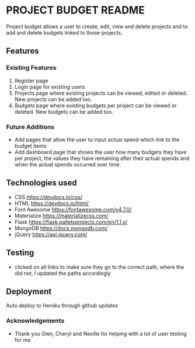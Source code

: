 # PROJECT BUDGET README
Project budget allows a user to create, edit, view and delete projects and to add and delete budgets linked to those projects.


## Features
### Existing Features

1. Register page
2. Login page for existing users
3. Projects page where existing projects can be viewed, edited or deleted. New projects can be added too.
4. Budgets page where existing budgets per project can be viewed or deleted. New budgets can be added too.

### Future Additions
- Add pages that allow the user to input actual spend which link to the budget items
- Add dashboard page that shows the user how many budgets they have per project, the values they have remaining after their actual spends and when the actual spends occurred over time.


## Technologies used
- CSS https://devdocs.io/css/   
- HTML https://devdocs.io/html/
- Font Awesome https://fontawesome.com/v4.7.0/   
- Materialize https://materializecss.com/
- Flask https://flask.palletsprojects.com/en/1.1.x/
- MongoDB https://docs.mongodb.com/
- jQuery https://api.jquery.com/


## Testing
- clicked on all links to make sure they go to the correct path, where the did not, I updated the paths accordingly

## Deployment
Auto deploy to Heroku through github updates
 
### Acknowledgements
- Thank you Glen, Cheryl and Neville for helping with a lot of user testing for me


